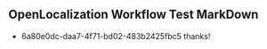 ## OpenLocalization Workflow Test MarkDown
* 6a80e0dc-daa7-4f71-bd02-483b2425fbc5 
thanks!<!--HONumber=Mar16_HO3-->
